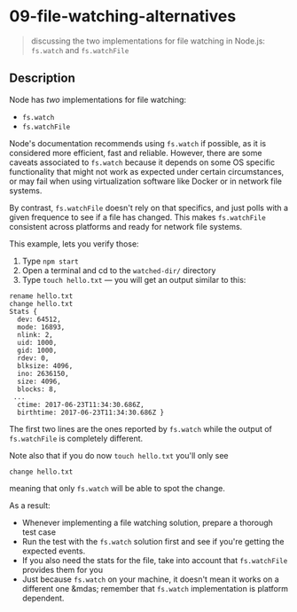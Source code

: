 # 09-file-watching-alternatives
> discussing the two implementations for file watching in Node.js: `fs.watch` and `fs.watchFile`

## Description
Node has *two* implementations for file watching:
+ `fs.watch`
+ `fs.watchFile`

Node's documentation recommends using `fs.watch` if possible, as it is considered more efficient, fast and reliable. However, there are some caveats associated to `fs.watch` because it depends on some OS specific functionality that might not work as expected under certain circumstances, or may fail when using virtualization software like Docker or in network file systems.

By contrast, `fs.watchFile` doesn't rely on that specifics, and just polls with a given frequence to see if a file has changed. This makes `fs.watchFile` consistent across platforms and ready for network file systems.

This example, lets you verify those:
1. Type `npm start`
2. Open a terminal and cd to the `watched-dir/` directory
3. Type `touch hello.txt` &mdash; you will get an output similar to this:
```
rename hello.txt
change hello.txt
Stats {
  dev: 64512,
  mode: 16893,
  nlink: 2,
  uid: 1000,
  gid: 1000,
  rdev: 0,
  blksize: 4096,
  ino: 2636150,
  size: 4096,
  blocks: 8,
 ...
  ctime: 2017-06-23T11:34:30.686Z,
  birthtime: 2017-06-23T11:34:30.686Z }
```

The first two lines are the ones reported by `fs.watch` while the output of `fs.watchFile` is completely different.

Note also that if you do now `touch hello.txt` you'll only see
```
change hello.txt
```

meaning that only `fs.watch` will be able to spot the change.

As a result:
+ Whenever implementing a file watching solution, prepare a thorough test case
+ Run the test with the `fs.watch` solution first and see if you're getting the expected events.
+ If you also need the stats for the file, take into account that `fs.watchFile` provides them for you
+ Just because `fs.watch` on your machine, it doesn't mean it works on a different one &mdas; remember that `fs.watch` implementation is platform dependent.